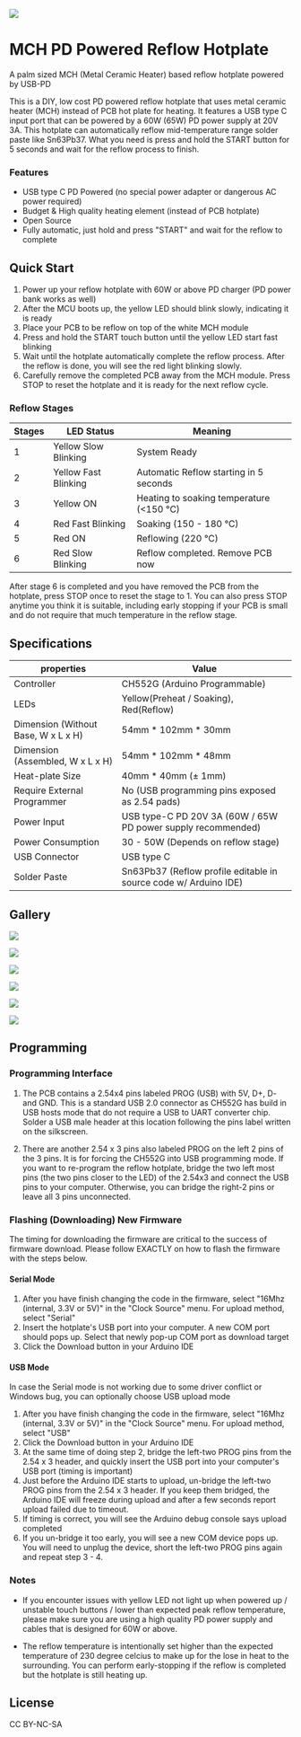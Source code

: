 ![](photo/0.jpg)

# MCH PD Powered Reflow Hotplate

A palm sized MCH (Metal Ceramic Heater) based reflow hotplate powered by USB-PD      

This is a DIY, low cost PD powered reflow hotplate that uses metal ceramic heater (MCH) instead of PCB hot plate for heating. It features a USB type C input port that can be powered by a 60W (65W) PD power supply at 20V 3A. This hotplate can automatically reflow mid-temperature range solder paste like Sn63Pb37. What you need is press and hold  the START button for 5 seconds and wait for the reflow process to finish.

### Features

- USB type C PD Powered (no special power adapter or dangerous AC power required)
- Budget & High quality heating element (instead of PCB hotplate)
- Open Source
- Fully automatic, just hold and press "START" and wait for the reflow to complete

## Quick Start

1. Power up your reflow hotplate with 60W or above PD charger (PD power bank works as well)
2. After the MCU boots up, the yellow LED should blink slowly, indicating it is ready
3. Place your PCB to be reflow on top of the white MCH module
4. Press and hold the START touch button until the yellow LED start fast blinking
5. Wait until the hotplate automatically complete the reflow process.  After the reflow is done, you will see the red light blinking slowly.
6. Carefully remove the completed PCB away from the MCH module. Press  STOP to reset the hotplate and it is ready for the next reflow cycle.

### Reflow Stages

| Stages | LED Status           | Meaning                                  |
| ------ | -------------------- | ---------------------------------------- |
| 1      | Yellow Slow Blinking | System Ready                             |
| 2      | Yellow Fast Blinking | Automatic Reflow starting in 5 seconds   |
| 3      | Yellow ON            | Heating to soaking temperature (<150 °C) |
| 4      | Red Fast Blinking    | Soaking (150 - 180 °C)                   |
| 5      | Red ON               | Reflowing (220 °C)                       |
| 6      | Red Slow Blinking    | Reflow completed. Remove PCB now         |

After stage 6 is completed and you have removed the PCB from the  hotplate, press STOP once to reset the stage to 1. You can also press  STOP anytime you think it is suitable, including early stopping if your  PCB is small and do not require that much temperature in the reflow  stage.

## Specifications

| properties                          | Value                                                        |
| ----------------------------------- | ------------------------------------------------------------ |
| Controller                          | CH552G (Arduino Programmable)                                |
| LEDs                                | Yellow(Preheat / Soaking), Red(Reflow)                       |
| Dimension (Without Base, W x L x H) | 54mm * 102mm * 30mm                                          |
| Dimension (Assembled, W x L x H)    | 54mm * 102mm * 48mm                                          |
| Heat-plate Size                     | 40mm * 40mm (± 1mm)                                          |
| Require External Programmer         | No (USB programming pins exposed as 2.54 pads)               |
| Power Input                         | USB type-C PD 20V 3A (60W / 65W PD power supply recommended) |
| Power Consumption                   | 30 - 50W (Depends on reflow stage)                           |
| USB Connector                       | USB type C                                                   |
| Solder Paste                        | Sn63Pb37 (Reflow profile editable in source code w/ Arduino IDE) |

## Gallery 

![](photo/1.jpg)

![](photo/2.jpg)

![](photo/3.jpg)

![](photo/4.jpg)

![](photo/5.jpg)

![](photo/6.jpg)

## Programming

### Programming Interface

1. The PCB contains a 2.54x4 pins labeled PROG (USB) with 5V, D+, D- and GND. This is a standard USB 2.0 connector as CH552G has build in USB hosts mode that do not require a USB to UART converter chip. Solder a USB male header at this location following the pins label written on the silkscreen.

2. There are another 2.54 x 3 pins also labeled PROG on the left 2 pins of the 3 pins. It is for forcing the CH552G into USB programming mode. If you want to re-program the reflow hotplate, bridge the two left most pins (the two pins closer to the LED) of the 2.54x3 and connect the USB pins to your computer. Otherwise, you can bridge the right-2 pins or leave all 3 pins unconnected.

### Flashing (Downloading) New Firmware

The timing for downloading the firmware are critical to the success of firmware download. Please follow EXACTLY on how to flash the firmware with the steps below.

#### Serial Mode

1. After you have finish changing the code in the firmware, select "16Mhz (internal, 3.3V or 5V)" in the "Clock Source" menu. For upload method, select "Serial"
2. Insert the hotplate's USB port into your computer. A new COM port should pops up. Select that newly pop-up COM port as download target
3. Click the Download button in your Arduino IDE

#### USB Mode

In case the Serial mode is not working due to some driver conflict or Windows bug, you can optionally choose USB upload mode

1. After you have finish changing the code in the firmware, select "16Mhz (internal, 3.3V or 5V)" in the "Clock Source" menu. For upload method, select "USB"
2. Click the Download button in your Arduino IDE
3. At the same time of doing step 2, bridge the left-two PROG pins from the 2.54 x 3 header, and quickly insert the USB port into your computer's USB port (timing is important)
4. Just before the Arduino IDE starts to upload, un-bridge the left-two PROG pins from the 2.54 x 3 header. If you keep them bridged, the Arduino IDE will freeze during upload and after a few seconds report upload failed due to timeout.
5.  If timing is correct, you will see the Arduino debug console says upload completed
6. If you un-bridge it too early, you will see a new COM device pops up. You will need to unplug the device, short the left-two PROG pins again and repeat step 3 - 4.



### Notes

- If you encounter issues with yellow LED not light up when powered up / unstable touch buttons / lower than expected peak reflow temperature,  please make sure you are using a high quality PD power supply and cables that is designed for 60W or above.

- The reflow temperature is intentionally set higher than the expected  temperature of 230 degree celcius to make up for the lose in heat to the surrounding. You can perform early-stopping if the reflow is completed  but the hotplate is still heating up.

## License

CC BY-NC-SA
